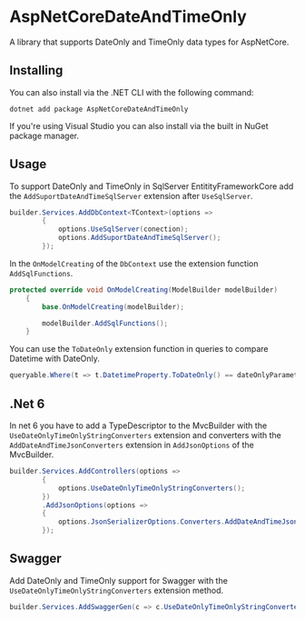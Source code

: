 # AspNetCoreDateAndTimeOnly
A library that supports DateOnly and TimeOnly data types for AspNetCore.

## Installing
You can also install via the .NET CLI with the following command:
```
dotnet add package AspNetCoreDateAndTimeOnly
```
If you're using Visual Studio you can also install via the built in NuGet package manager.

## Usage
To support DateOnly and TimeOnly in SqlServer EntitityFrameworkCore add the `AddSuportDateAndTimeSqlServer` extension after `UseSqlServer`.

```csharp
builder.Services.AddDbContext<TContext>(options =>
        {
            options.UseSqlServer(conection);
            options.AddSuportDateAndTimeSqlServer();
        });
```
In the `OnModelCreating` of the `DbContext` use the extension function `AddSqlFunctions`.
```csharp
protected override void OnModelCreating(ModelBuilder modelBuilder)
    {
        base.OnModelCreating(modelBuilder);

        modelBuilder.AddSqlFunctions();
    }
```
You can use the `ToDateOnly` extension function in queries to compare Datetime with DateOnly.

```csharp
queryable.Where(t => t.DatetimeProperty.ToDateOnly() == dateOnlyParameter)
```

## .Net 6
In net 6 you have to add a TypeDescriptor to the MvcBuilder with the `UseDateOnlyTimeOnlyStringConverters` extension and converters with the `AddDateAndTimeJsonConverters` extension in `AddJsonOptions` of the MvcBuilder.

```csharp
builder.Services.AddControllers(options =>
        {
            options.UseDateOnlyTimeOnlyStringConverters();
        })
        .AddJsonOptions(options =>
        {
            options.JsonSerializerOptions.Converters.AddDateAndTimeJsonConverters();
        });
```
## Swagger
Add DateOnly and TimeOnly support for Swagger with the `UseDateOnlyTimeOnlyStringConverters` extension method.
```csharp
builder.Services.AddSwaggerGen(c => c.UseDateOnlyTimeOnlyStringConverters());
```
